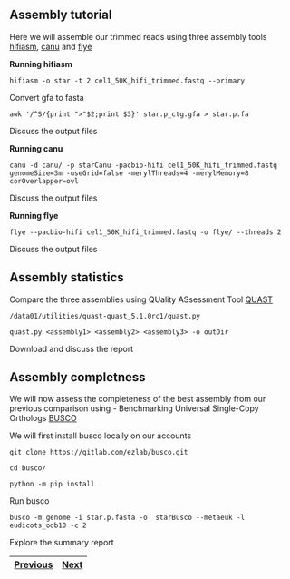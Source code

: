 ## Assembly tutorial 

Here we will assemble our trimmed reads using three assembly tools [hifiasm](https://github.com/chhylp123/hifiasm), [canu](https://canu.readthedocs.io/en/latest/tutorial.html) and [flye](https://github.com/mikolmogorov/Flye)  


**Running hifiasm**

```
hifiasm -o star -t 2 cel1_50K_hifi_trimmed.fastq --primary
```


Convert gfa to fasta


```
awk '/^S/{print ">"$2;print $3}' star.p_ctg.gfa > star.p.fa
```

Discuss the output files

**Running canu**

```
canu -d canu/ -p starCanu -pacbio-hifi cel1_50K_hifi_trimmed.fastq genomeSize=3m -useGrid=false -merylThreads=4 -merylMemory=8 corOverlapper=ovl
```

Discuss the output files

**Running flye**

```
flye --pacbio-hifi cel1_50K_hifi_trimmed.fastq -o flye/ --threads 2
```

Discuss the output files


## Assembly statistics 

Compare the three assemblies using QUality ASsessment Tool [QUAST](https://github.com/ablab/quast)


```
/data01/utilities/quast-quast_5.1.0rc1/quast.py
```

```
quast.py <assembly1> <assembly2> <assembly3> -o outDir
```

Download and discuss the report 

## Assembly completness 

We will now assess the completeness of the best assembly from our previous comparison using - Benchmarking Universal Single-Copy Orthologs [BUSCO](https://busco.ezlab.org/)

We will first install busco locally on our accounts

```
git clone https://gitlab.com/ezlab/busco.git
```

```
cd busco/
```

```
python -m pip install .
```

Run busco

```
busco -m genome -i star.p.fasta -o  starBusco --metaeuk -l eudicots_odb10 -c 2
```

Explore the summary report

|[Previous](https://github.com/LandiMi2/GenomeAssemblyTut/blob/main/02_GenomeScope2.md)|[Next](https://github.com/LandiMi2/GenomeAssemblyTut/blob/main/04_YAHS.md)|
|---|---|
